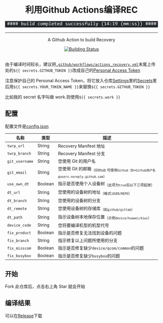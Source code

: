 <h1 align="center"> 利用Github Actions编译REC</h1>

<div align="center">
	<a href="../..">
		<img src="demo.jpg" title="Demo" />
	</a>
</div>

---

<p align="center">
	A Github Action to build Recovery
</p>

<div align="center">
	<a href="../../actions">
		<img src="../../workflows/rec-building/badge.svg" title="Building Status" />
	</a>
</div>

<br />

由于编译时间较长，建议把<code>[.github/workflows/actions_recovery.yml](.github/workflows/actions_recovery.yml)</code>末尾上传处的`${{ secrets.GITHUB_TOKEN }}`改成自己的[Personal Access Token](https://github.com/settings/tokens)

注意保护自己的 Personal Access Token，将它放入仓库[Settings](../../settings)里的[Secrets](../../settings/secrets)里后用`${{ secrets.YOUR_TOKEN_NAME }}`来替换`${{ secrets.GITHUB_TOKEN }}`

比如我的 secret 名字叫做 work.则使用`${{ secrets.work }}`

## 配置

配置文件是[config.json](config.json)

| 名称           | 类型    | 描述                                                                                           |
| -------------- | ------- | ---------------------------------------------------------------------------------------------- |
| `twrp_url`     | String  | Recovery Manifest 地址                                                                         |
| `twrp_branch`  | String  | Recovery Manifest 分支                                                                         |
| `git_username` | String  | 您使用 Git 的用户名                                                                            |
| `git_email`    | String  | 您使用 Git 的邮箱<sub>（Github 可使用`Github ID+Github用户名@users.noreply.github.com`）</sub> |
| `use_own_dt`   | Boolean | 指示是否使用个人设备树<sub>（此项为`true`后以下三项起效）</sub>                                |
| `dt_url`       | String  | 您使用的设备树的地址<sub>（格式:`USER/REPO`）</sub>                                            |
| `dt_branch`    | String  | 您使用的设备树的分支                                                                           |
| `dt_remote`    | String  | 您使用设备树的存储库<sub>（如`github/gitlab`）</sub>                                           |
| `dt_path`      | String  | 指示设备树本地保存位置<sub>（示例`device/huawei/kiwi`）</sub>                                  |
| `device_code`  | String  | 您将要编译机型的机型代号                                                                       |
| `fix_product`  | Boolean | 指示是否修复无法找到设备的问题                                                                 |
| `fix_branch`   | String  | 指示修复以上问题所使用的分支                                                                   |
| `fix_misscom`  | Boolean | 指示是否修复缺少`device/qcom/common`的问题                                                     |
| `fix_busybox`  | Boolean | 指示是否修复缺少`busybox`的问题                                                                |

## 开始

Fork 此仓库后，点击右上角 Star 就会开始

## 编译结果

可以在[Release](../../releases)下载
